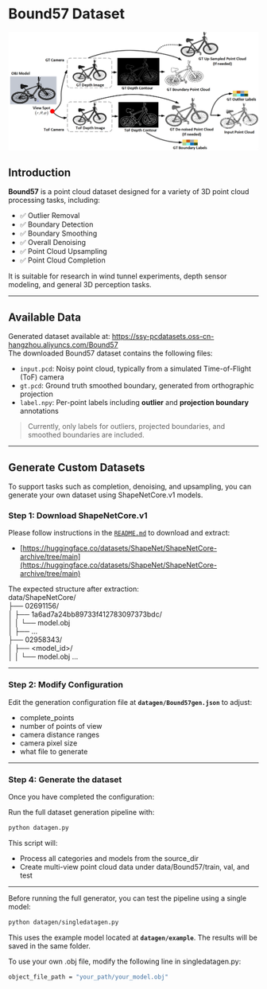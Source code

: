 #  Bound57 Dataset

![Dataset Overview](dataset.png)

## Introduction

**Bound57** is a point cloud dataset designed for a variety of 3D point cloud processing tasks, including:

- ✅ Outlier Removal  
- ✅ Boundary Detection  
- ✅ Boundary Smoothing  
- ✅ Overall Denoising  
- ✅ Point Cloud Upsampling  
- ✅ Point Cloud Completion

It is suitable for research in wind tunnel experiments, depth sensor modeling, and general 3D perception tasks.

---

##  Available Data
Generated dataset available at: https://ssy-pcdatasets.oss-cn-hangzhou.aliyuncs.com/Bound57  
The downloaded Bound57 dataset contains the following files:

- `input.pcd`: Noisy point cloud, typically from a simulated Time-of-Flight (ToF) camera  
- `gt.pcd`: Ground truth smoothed boundary, generated from orthographic projection  
- `label.npy`: Per-point labels including **outlier** and **projection boundary** annotations

> Currently, only labels for outliers, projected boundaries, and smoothed boundaries are included.

---

##  Generate Custom Datasets

To support tasks such as completion, denoising, and upsampling, you can generate your own dataset using ShapeNetCore.v1 models.

### Step 1: Download ShapeNetCore.v1

Please follow instructions in the [`README.md`](README.md) to download and extract:

- [https://huggingface.co/datasets/ShapeNet/ShapeNetCore-archive/tree/main](https://huggingface.co/datasets/ShapeNet/ShapeNetCore-archive/tree/main)

The expected structure after extraction:  
 data/ShapeNetCore/  
 ├── 02691156/  
 │ ├── 1a6ad7a24bb89733f412783097373bdc/  
 │ │ └── model.obj  
 │ ├── ...  
 ├── 02958343/  
 │ ├── <model_id>/   
 │ │ └── model.obj
 ...  

---

### Step 2: Modify Configuration

Edit the generation configuration file at **`datagen/Bound57gen.json`** to adjust:
- complete_points
- number of points of view  
- camera distance ranges  
- camera pixel size
- what file to generate

---

### Step 4: Generate the dataset

Once you have completed the configuration:  

Run the full dataset generation pipeline with:

```bash
python datagen.py
```
This script will:  

- Process all categories and models from the source_dir 
- Create multi-view point cloud data under data/Bound57/train, val, and test  

---

Before running the full generator, you can test the pipeline using a single model:

```bash
python datagen/singledatagen.py
```
This uses the example model located at **`datagen/example`**. The results will be saved in the same folder.

To use your own .obj file, modify the following line in singledatagen.py:
```bash
object_file_path = "your_path/your_model.obj"
```
